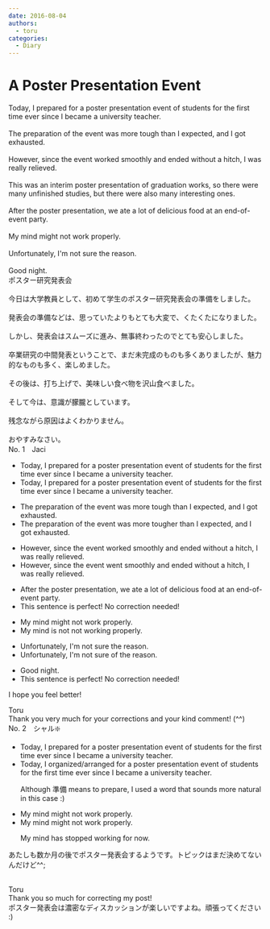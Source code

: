 ```yaml
---
date: 2016-08-04
authors:
  - toru
categories:
  - Diary
---
```


<h1 id="subject_show">A Poster Presentation Event</h1>
<div class="date" hidden>Aug 4, 2016 23:48</div>
<div id="post"><div id="body_show_ori">
Today, I prepared for a poster presentation event of students for the first time ever since I became a university teacher.<br/><br/>The preparation of the event was more tough than I expected, and I got exhausted.<br/><br/>However, since the event worked smoothly and ended without a hitch, I was really relieved.<br/><br/>This was an interim poster presentation of graduation works, so there were many unfinished studies, but there were also many interesting ones.<br/><br/>After the poster presentation, we ate a lot of delicious food at an end-of-event party.<br/><br/>My mind might not work properly.<br/><br/>Unfortunately, I'm not sure the reason.<br/><br/>Good night.
</div></div>

<!-- more -->

<div id="post_ja"><div id="body_show_mo">
ポスター研究発表会<br/><br/>今日は大学教員として、初めて学生のポスター研究発表会の準備をしました。<br/><br/>発表会の準備などは、思っていたよりもとても大変で、くたくたになりました。<br/><br/>しかし、発表会はスムーズに進み、無事終わったのでとても安心しました。<br/><br/>卒業研究の中間発表ということで、まだ未完成のものも多くありましたが、魅力的なものも多く、楽しめました。<br/><br/>その後は、打ち上げで、美味しい食べ物を沢山食べました。<br/><br/>そして今は、意識が朦朧としています。<br/><br/>残念ながら原因はよくわかりません。<br/><br/>おやすみなさい。
</div></div>
<div id="block"><div class="first_name"> No. 1　<span class="just_name">Jaci</span></div><div id="block2">
<ul class="correction_field">
<li class="incorrect">Today, I prepared for a poster presentation event of students for the first time ever since I became a university teacher.</li>
<li class="corrected correct">
Today, I prepared for a poster presentation event of students for the first time<span class="f_red"> <span class="sline">ever</span></span> since I became a university teacher.
</li>
</ul>
<ul class="correction_field">
<li class="incorrect">The preparation of the event was more tough than I expected, and I got exhausted.</li>
<li class="corrected correct">
The preparation of the event was <span class="f_red">more</span><span class="f_blue"> tougher</span> than I expected, and I got exhausted.
</li>
</ul>
<ul class="correction_field">
<li class="incorrect">However, since the event worked smoothly and ended without a hitch, I was really relieved.</li>
<li class="corrected correct">
However, since the event <span class="f_blue">went</span> smoothly and ended without a hitch, I was really relieved.
</li>
</ul>
<ul class="correction_field">
<li class="incorrect">After the poster presentation, we ate a lot of delicious food at an end-of-event party.</li>
<li class="corrected perfect">This sentence is perfect! No correction needed!</li>
</ul>
<ul class="correction_field">
<li class="incorrect">My mind might not work properly.</li>
<li class="corrected correct">
My mind <span class="f_blue">is not</span> not <span class="f_blue">working</span> properly.
</li>
</ul>
<ul class="correction_field">
<li class="incorrect">Unfortunately, I'm not sure the reason.</li>
<li class="corrected correct">
Unfortunately, I'm not sure <span class="f_blue">of</span> the reason.
</li>
</ul>
<ul class="correction_field">
<li class="incorrect">Good night.</li>
<li class="corrected perfect">This sentence is perfect! No correction needed!</li>
</ul>
<p class="comment_small">
 I hope you feel better!
</p>

</div><div class="name"><span class="just_name">Toru</span><br>
Thank you very much for your corrections and your kind comment! (^^)
</div>
</div>
<div id="block"><div class="first_name"> No. 2　<span class="just_name">シャル❇️</span></div><div id="block2">
<ul class="correction_field">
<li class="incorrect">Today, I prepared for a poster presentation event of students for the first time ever since I became a university teacher.</li>
<li class="corrected correct">
Today, I <span class="f_blue">organized/arranged</span> for a poster presentation event of students for the first time ever since I became a university teacher.
<p class="correction_comment">Although 準備 means to prepare, I used a word that sounds more natural in this case :)</p>
</li>
</ul>
<ul class="correction_field">
<li class="incorrect">My mind might not work properly.</li>
<li class="corrected correct">
My mind might not work properly.
<p class="correction_comment">My mind has stopped working for now.</p>
</li>
</ul>
<p class="comment_small">
 あたしも数か月の後でポスター発表会するようです。トピックはまだ決めてないんだけど^^;
 <br/>
 <br/>
</p>

</div><div class="name"><span class="just_name">Toru</span><br>
Thank you so much for correcting my post!<br/>ポスター発表会は濃密なディスカッションが楽しいですよね。頑張ってください :)
</div>
</div>
